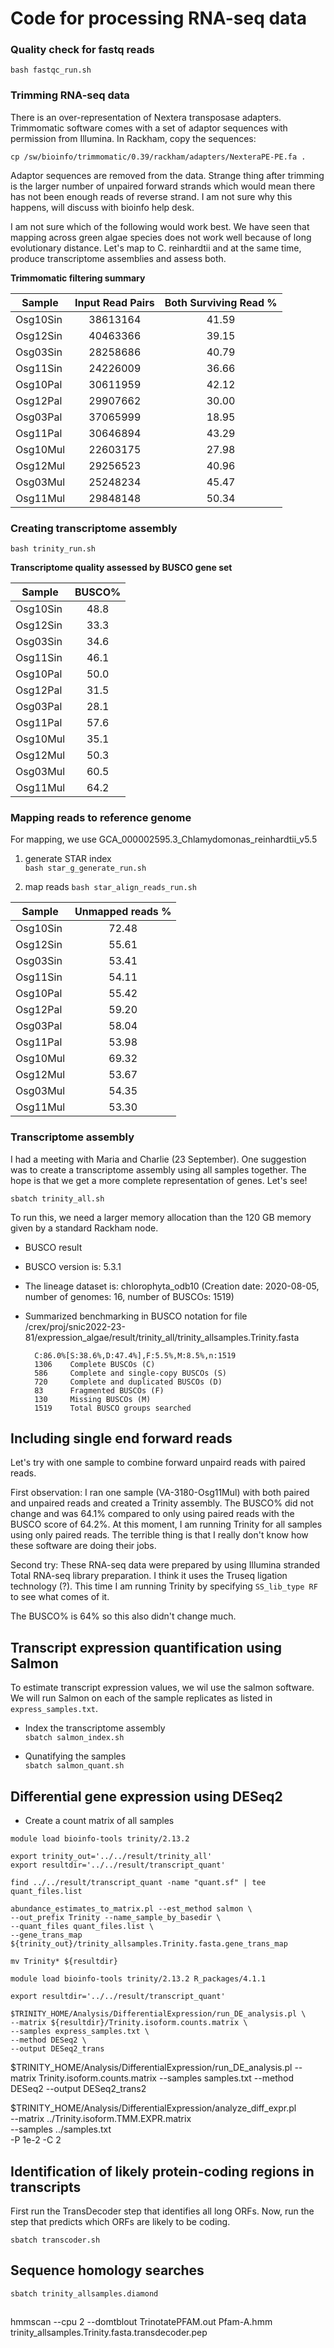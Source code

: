 # Code for processing RNA-seq data

### Quality check for fastq reads

`bash fastqc_run.sh`

### Trimming RNA-seq data

There is an over-representation of Nextera transposase adapters. Trimmomatic software comes with a set of adaptor
sequences with permission from Illumina. In Rackham, copy the sequences:

`cp /sw/bioinfo/trimmomatic/0.39/rackham/adapters/NexteraPE-PE.fa .`

Adaptor sequences are removed from the data. Strange thing after trimming is the larger number of unpaired forward strands which 
would mean there has not been enough reads of reverse strand. I am not sure why this happens, will discuss with bioinfo help desk.

I am not sure which of the following would work best. We have seen that mapping across green algae species does not work well because of long evolutionary distance. Let's map to C. reinhardtii and at the same time, produce transcriptome assemblies and assess both.

**Trimmomatic filtering summary**

| Sample        | Input Read Pairs | Both Surviving Read % | 
| ------------- |:----------------:|:---------------------:|
| Osg10Sin      | 38613164         | 41.59                 |
| Osg12Sin      | 40463366         | 39.15                 |
| Osg03Sin      | 28258686         | 40.79                 |
| Osg11Sin      | 24226009         | 36.66                 |
| Osg10Pal      | 30611959         | 42.12                 |
| Osg12Pal      | 29907662         | 30.00                 |
| Osg03Pal      | 37065999         | 18.95                 |
| Osg11Pal      | 30646894         | 43.29                 |
| Osg10Mul      | 22603175         | 27.98                 |
| Osg12Mul      | 29256523         | 40.96                 |
| Osg03Mul      | 25248234         | 45.47                 |
| Osg11Mul      | 29848148         | 50.34                 |



### Creating transcriptome assembly
`bash trinity_run.sh`

**Transcriptome quality assessed by BUSCO gene set**

| Sample        | BUSCO%        |
| ------------- |:-------------:|
| Osg10Sin      | 48.8          |
| Osg12Sin      | 33.3          |
| Osg03Sin      | 34.6          |
| Osg11Sin      | 46.1          |
| Osg10Pal      | 50.0          |
| Osg12Pal      | 31.5          |
| Osg03Pal      | 28.1          |
| Osg11Pal      | 57.6          |
| Osg10Mul      | 35.1          |
| Osg12Mul      | 50.3          |
| Osg03Mul      | 60.5 |
| Osg11Mul      | 64.2          |

### Mapping reads to reference genome 
For mapping, we use GCA_000002595.3_Chlamydomonas_reinhardtii_v5.5

1. generate STAR index <br>
`bash star_g_generate_run.sh`

2. map reads
`bash star_align_reads_run.sh`

| Sample        | Unmapped reads % |
| ------------- |:----------------:|
| Osg10Sin      | 72.48         |
| Osg12Sin      | 55.61         |
| Osg03Sin      | 53.41         |
| Osg11Sin      | 54.11         |
| Osg10Pal      | 55.42         |
| Osg12Pal      | 59.20         |
| Osg03Pal      | 58.04         |
| Osg11Pal      | 53.98         |
| Osg10Mul      | 69.32         |
| Osg12Mul      | 53.67         |
| Osg03Mul      | 54.35         |
| Osg11Mul      | 53.30         |

### Transcriptome assembly 
I had a meeting with Maria and Charlie (23 September). One suggestion was to create a transcriptome assembly 
using all samples together. The hope is that we get a more complete representation of genes. Let's see!

`sbatch trinity_all.sh`

To run this, we need a larger memory allocation than the 120 GB memory given by a standard Rackham node.

- BUSCO result

- BUSCO version is: 5.3.1 
- The lineage dataset is: chlorophyta_odb10 (Creation date: 2020-08-05, number of genomes: 16, number of BUSCOs: 1519)
- Summarized benchmarking in BUSCO notation for file /crex/proj/snic2022-23-81/expression_algae/result/trinity_all/trinity_allsamples.Trinity.fasta

        C:86.0%[S:38.6%,D:47.4%],F:5.5%,M:8.5%,n:1519      
        1306    Complete BUSCOs (C)                        
        586     Complete and single-copy BUSCOs (S)        
        720     Complete and duplicated BUSCOs (D)         
        83      Fragmented BUSCOs (F)                      
        130     Missing BUSCOs (M)                         
        1519    Total BUSCO groups searched  

## Including single end forward reads

Let's try with one sample to combine forward unpaird reads with paired reads.

First observation:
I ran one sample (VA-3180-Osg11Mul) with both paired and unpaired reads and created a Trinity assembly. The BUSCO%
did not change and was 64.1% compared to only using paired reads with the BUSCO score of 64.2%. 
At this moment, I am running Trinity for all samples using only paired reads. The terrible thing is that I really don't know how these software are doing their jobs. 

Second try:
These RNA-seq data were prepared by using Illumina stranded Total RNA-seq library preparation. I think it uses the Truseq ligation technology (?). This time I am running Trinity by specifying `SS_lib_type RF` to see what comes of it. 

The BUSCO% is 64% so this also didn't change much.

## Transcript expression quantification using Salmon

To estimate transcript expression values, we wil use the salmon software. We will run Salmon on each of the sample replicates as listed in `express_samples.txt`.

- Index the transcriptome assembly <br>
`sbatch salmon_index.sh`

- Qunatifying the samples <br>
`sbatch salmon_quant.sh`

## Differential gene expression using DESeq2

- Create a count matrix of all samples

```
module load bioinfo-tools trinity/2.13.2

export trinity_out='../../result/trinity_all'
export resultdir='../../result/transcript_quant'

find ../../result/transcript_quant -name "quant.sf" | tee quant_files.list

abundance_estimates_to_matrix.pl --est_method salmon \
--out_prefix Trinity --name_sample_by_basedir \
--quant_files quant_files.list \
--gene_trans_map ${trinity_out}/trinity_allsamples.Trinity.fasta.gene_trans_map

mv Trinity* ${resultdir}
```

```
module load bioinfo-tools trinity/2.13.2 R_packages/4.1.1

export resultdir='../../result/transcript_quant'

$TRINITY_HOME/Analysis/DifferentialExpression/run_DE_analysis.pl \
--matrix ${resultdir}/Trinity.isoform.counts.matrix \
--samples express_samples.txt \
--method DESeq2 \
--output DESeq2_trans
```

$TRINITY_HOME/Analysis/DifferentialExpression/run_DE_analysis.pl --matrix Trinity.isoform.counts.matrix --samples samples.txt --method DESeq2 --output DESeq2_trans2


$TRINITY_HOME/Analysis/DifferentialExpression/analyze_diff_expr.pl \
--matrix ../Trinity.isoform.TMM.EXPR.matrix \
--samples ../samples.txt \
-P 1e-2 -C 2 

## Identification of likely protein-coding regions in transcripts

First run the TransDecoder step that identifies all long ORFs.
Now, run the step that predicts which ORFs are likely to be coding.

`sbatch transcoder.sh`

## Sequence homology searches 

`sbatch trinity_allsamples.diamond`

##
hmmscan --cpu 2 --domtblout TrinotatePFAM.out Pfam-A.hmm trinity_allsamples.Trinity.fasta.transdecoder.pep


